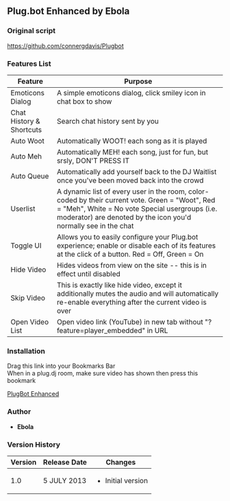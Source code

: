 ## Plug.bot Enhanced by Ebola

### Original script ###
<a href="https://github.com/connergdavis/Plugbot">https://github.com/connergdavis/Plugbot</a>

### Features List ###
Feature | Purpose
--------|--------
Emoticons Dialog | A simple emoticons dialog, click smiley icon in chat box to show
Chat History & Shortcuts | Search chat history sent by you
Auto Woot | Automatically WOOT! each song as it is played
Auto Meh | Automatically MEH! each song, just for fun, but srsly, DON'T PRESS IT
Auto Queue | Automatically add yourself back to the DJ Waitlist once you've been moved back into the crowd
Userlist | A dynamic list of every user in the room, color-coded by their current vote.  Green = "Woot", Red = "Meh", White = No vote  Special usergroups (i.e. moderator) are denoted by the icon you'd normally see in the chat
Toggle UI | Allows you to easily configure your Plug.bot experience;  enable or disable each of its features at the click of a button.  Red = Off, Green = On
Hide Video | Hides videos from view on the site -- this is in effect until disabled
Skip Video | This is exactly like hide video, except it additionally mutes the audio and will automatically re-enable everything after the current video is over
Open Video List | Open video link (YouTube) in new tab without "?feature=player_embedded" in URL

### Installation ###
Drag this link into your Bookmarks Bar<br>
When in a plug.dj room, make sure video has shown then press
	this bookmark

<a href="javascript: (function () {  var jsCode = document.createElement('script'); jsCode.setAttribute('id', 'plugbot-js'); jsCode.setAttribute('src', 'https://raw.github.com/ebola777/Plugbot-Enhanced-by-Ebola/master/script/main.min.js'); document.body.appendChild(jsCode); }());">PlugBot Enhanced</a>

### Author ###
+ <strong>Ebola</strong>

###

### Version History ###
Version | Release Date | Changes
--------|--------------|--------
1.0 | 5 JULY 2013 | <ul><li>Initial version</li></ul>
